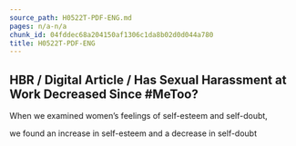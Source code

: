 ```yaml
---
source_path: H0522T-PDF-ENG.md
pages: n/a-n/a
chunk_id: 04fddec68a204150af1306c1da8b02d0d044a780
title: H0522T-PDF-ENG
---
```

## HBR / Digital Article / Has Sexual Harassment at Work Decreased Since #MeToo?

When we examined women’s feelings of self-esteem and self-doubt,

we found an increase in self-esteem and a decrease in self-doubt

